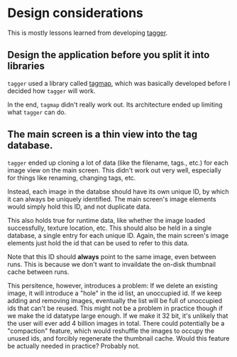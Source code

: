 # Design considerations

This is mostly lessons learned from developing [tagger](https://github.com/crumblingstatue/tagger).

## Design the application before you split it into libraries

`tagger` used a library called [tagmap](https://github.com/crumblingstatue/rust-tagmap), which was basically developed before I decided how `tagger` will work.

In the end, `tagmap` didn't really work out. Its architecture ended up limiting what `tagger` can do.

## The main screen is a thin view into the tag database.

`tagger` ended up cloning a lot of data (like the filename, tags., etc.) for each image view on the
main screen. This didn't work out very well, especially for things like renaming, changing tags, etc.

Instead, each image in the databse should have its own unique ID, by which it can always be uniquely identified. The main screen's image elements would simply hold this ID, and not duplicate data.

This also holds true for runtime data, like whether the image loaded successfully, texture location, etc. This should also be held in a single database, a single entry for each unique ID. Again, the main screen's image elements just hold the id that can be used to refer to this data.

Note that this ID should __always__ point to the same image, even between runs. This is because we don't want to invaildate the on-disk thumbnail cache between runs.

This persitence, however, introduces a problem: If we delete an existing image, it will introduce a "hole" in the id list, an unoccupied id. If we keep adding and removing images, eventually the list will be full of unoccupied ids that can't be reused. This might not be a problem in practice though if we make the id datatype large enough. If we make it 32 bit, it's unlikely that the user will ever add 4 billion images in total. There could potentially be a "compaction" feature, which would reshuffle the images to occupy the unused ids, and forcibly regenerate the thumbnail cache. Would this feature be actually needed in practice? Probably not.
